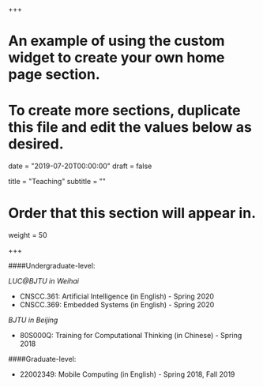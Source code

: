 +++
# An example of using the custom widget to create your own home page section.
# To create more sections, duplicate this file and edit the values below as desired.

date = "2019-07-20T00:00:00"
draft = false

title = "Teaching"
subtitle = ""

# Order that this section will appear in.
weight = 50

+++

####Undergraduate-level: 

_LUC@BJTU in Weihai_

* CNSCC.361: Artificial Intelligence (in English) - Spring 2020
* CNSCC.369: Embedded Systems (in English) - Spring 2020

_BJTU in Beijing_

* 80S000Q: Training for Computational Thinking (in Chinese) - Spring 2018 

####Graduate-level: 

* 22002349: Mobile Computing (in English) - Spring 2018, Fall 2019 